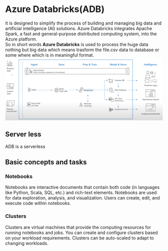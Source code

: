 # Azure Databricks(ADB)  
It is designed to simplify the process of building and managing big data and artificial intelligence (AI) solutions. Azure Databricks integrates Apache Spark, a fast and general-purpose distributed computing system, into the Azure platform.  
So in short words **Azure Databricks** is used to process the huge data nothing but big data which means trasform the file.csv data to database or some where which is in meaningful format.  
![Azure Databricks](databricks.png)  

## Server less  
ADB is a serverless  

## Basic concepts and tasks  
### Notebooks  
Notebooks are interactive documents that contain both code (in languages like Python, Scala, SQL, etc.) and rich-text elements. Notebooks are used for data exploration, analysis, and visualization. Users can create, edit, and execute code within notebooks.  

### Clusters  
Clusters are virtual machines that provide the computing resources for running notebooks and jobs. You can create and configure clusters based on your workload requirements. Clusters can be auto-scaled to adapt to changing workloads.